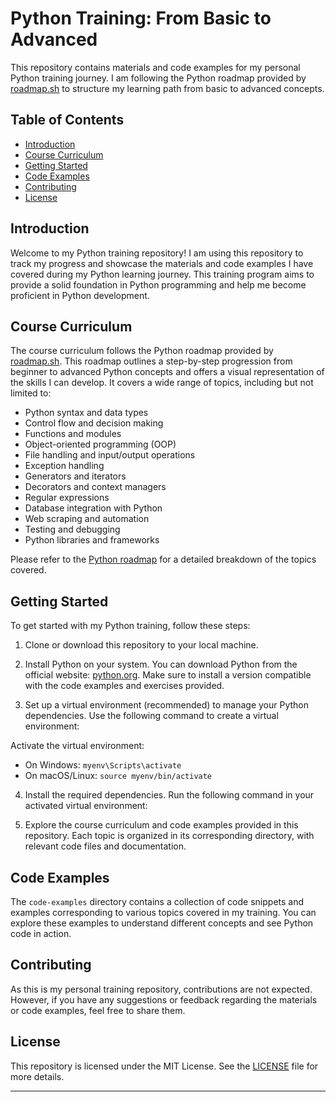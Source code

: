# Python Training: From Basic to Advanced

This repository contains materials and code examples for my personal Python training journey. I am following the Python roadmap provided by [roadmap.sh](https://roadmap.sh/python) to structure my learning path from basic to advanced concepts.

## Table of Contents

- [Introduction](#introduction)
- [Course Curriculum](#course-curriculum)
- [Getting Started](#getting-started)
- [Code Examples](#code-examples)
- [Contributing](#contributing)
- [License](#license)

## Introduction

Welcome to my Python training repository! I am using this repository to track my progress and showcase the materials and code examples I have covered during my Python learning journey. This training program aims to provide a solid foundation in Python programming and help me become proficient in Python development.

## Course Curriculum

The course curriculum follows the Python roadmap provided by [roadmap.sh](https://roadmap.sh/python). This roadmap outlines a step-by-step progression from beginner to advanced Python concepts and offers a visual representation of the skills I can develop. It covers a wide range of topics, including but not limited to:

- Python syntax and data types
- Control flow and decision making
- Functions and modules
- Object-oriented programming (OOP)
- File handling and input/output operations
- Exception handling
- Generators and iterators
- Decorators and context managers
- Regular expressions
- Database integration with Python
- Web scraping and automation
- Testing and debugging
- Python libraries and frameworks

Please refer to the [Python roadmap](https://roadmap.sh/python) for a detailed breakdown of the topics covered.

## Getting Started

To get started with my Python training, follow these steps:

1. Clone or download this repository to your local machine.

2. Install Python on your system. You can download Python from the official website: [python.org](https://www.python.org/). Make sure to install a version compatible with the code examples and exercises provided.

3. Set up a virtual environment (recommended) to manage your Python dependencies. Use the following command to create a virtual environment:

Activate the virtual environment:
- On Windows: `myenv\Scripts\activate`
- On macOS/Linux: `source myenv/bin/activate`

4. Install the required dependencies. Run the following command in your activated virtual environment:

5. Explore the course curriculum and code examples provided in this repository. Each topic is organized in its corresponding directory, with relevant code files and documentation.

## Code Examples

The `code-examples` directory contains a collection of code snippets and examples corresponding to various topics covered in my training. You can explore these examples to understand different concepts and see Python code in action.

## Contributing

As this is my personal training repository, contributions are not expected. However, if you have any suggestions or feedback regarding the materials or code examples, feel free to share them.

## License

This repository is licensed under the MIT License. See the [LICENSE](LICENSE) file for more details.

---

